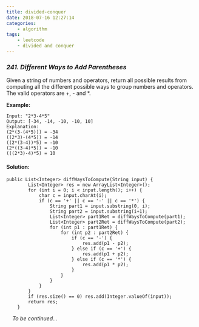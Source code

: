 ```yaml
---
title: divided-conquer
date: 2018-07-16 12:27:14
categories: 
    - algorithm
tags: 
    - leetcode
    - divided and conquer
---
```


### *241. Different Ways to Add Parentheses*

Given a string of numbers and operators, return all possible results from computing all the different possible ways to group numbers and operators. The valid operators are +, - and *.

**Example:**
```
Input: "2*3-4*5"
Output: [-34, -14, -10, -10, 10]
Explanation: 
(2*(3-(4*5))) = -34 
((2*3)-(4*5)) = -14 
((2*(3-4))*5) = -10 
(2*((3-4)*5)) = -10 
(((2*3)-4)*5) = 10
```

#### Solution:
```
public List<Integer> diffWaysToCompute(String input) {
        List<Integer> res = new ArrayList<Integer>();
        for (int i = 0; i < input.length(); i++) {
            char c = input.charAt(i);
            if (c == '+' || c == '-' || c == '*') {
                String part1 = input.substring(0, i);
                String part2 = input.substring(i+1);
                List<Integer> part1Ret = diffWaysToCompute(part1);
                List<Integer> part2Ret = diffWaysToCompute(part2);
                for (int p1 : part1Ret) {
                    for (int p2 : part2Ret) {
                        if (c == '-') {
                            res.add(p1 - p2);
                        } else if (c == '+') {
                            res.add(p1 + p2);
                        } else if (c == '*') {
                            res.add(p1 * p2);
                        }
                    }
                }
            }
        }
        if (res.size() == 0) res.add(Integer.valueOf(input));
        return res;
    }
```
&nbsp;
&nbsp;
*To be continued...*